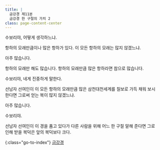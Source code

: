 ```yaml
---
title: |
  금강경 제11분
  금강경 한 구절의 가치 2
class: page-content-center
---
```


수보리야, 어떻게 생각하느냐.

항하의 모래만큼이나 많은 항하가 있다.
이 모든 항하의 모래는 많지 않겠느냐.

아주 많습니다.

항하의 모래만 해도 많습니다.
항하의 모래만큼 많은 항하라면 참으로 많습니다.

수보리야, 네게 진중하게 말한다.

선남자 선여인이
이 모든 항하의 모래만큼 많은 삼천대천세계를
칠보로 가득 채워 보시한다면
그로써 얻는 복이 많지 않겠느냐.

아주 많습니다.

수보리야.

선남자 선여인이 이 경을 품고 있다가
다른 사람을 위해 어느 한 구절 말해 준다면
그로 인해 받을 복덕은 앞의 복덕보다 크다.

{:class="go-to-index"}
[금강경](index)